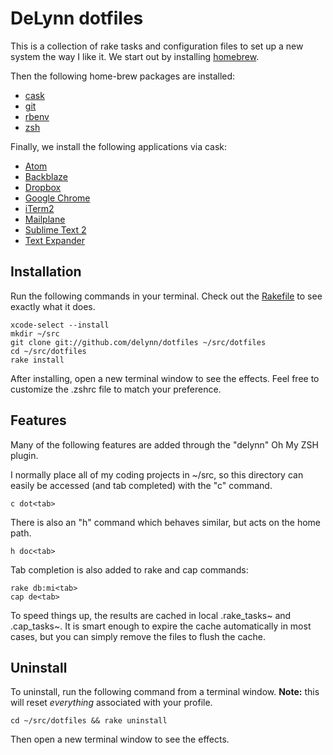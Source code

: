 # DeLynn dotfiles

This is a collection of rake tasks and configuration files to set up a new system the way I like it. We start out by installing [homebrew](http://brew.sh).

Then the following home-brew packages are installed:

* [cask](http://caskroom.io)
* [git](https://github.com/Homebrew/homebrew/blob/master/Library/Formula/git.rb)
* [rbenv](https://github.com/Homebrew/homebrew/blob/master/Library/Formula/rbenv.rb)
* [zsh](https://github.com/Homebrew/homebrew/blob/master/Library/Formula/zsh.rb)

Finally, we install the following applications via cask:

* [Atom](https://atom.io)
* [Backblaze](https://www.backblaze.com)
* [Dropbox](https://www.dropbox.com)
* [Google Chrome](https://www.google.com/chrome/)
* [iTerm2](http://iterm2.com)
* [Mailplane](http://mailplaneapp.com)
* [Sublime Text 2](http://www.sublimetext.com/2)
* [Text Expander](http://smilesoftware.com/TextExpander/index.html)

## Installation

Run the following commands in your terminal. Check out the [Rakefile](https://github.com/delynn/dotfiles/blob/master/Rakefile) to see exactly what it does.

```terminal
xcode-select --install
mkdir ~/src
git clone git://github.com/delynn/dotfiles ~/src/dotfiles
cd ~/src/dotfiles
rake install
```

After installing, open a new terminal window to see the effects. Feel free to customize the .zshrc file to match your preference.

## Features

Many of the following features are added through the "delynn" Oh My ZSH plugin.

I normally place all of my coding projects in ~/src, so this directory can easily
be accessed (and tab completed) with the "c" command.

```terminal
c dot<tab>
```

There is also an "h" command which behaves similar, but acts on the home path.

```terminal
h doc<tab>
```

Tab completion is also added to rake and cap commands:

```terminal
rake db:mi<tab>
cap de<tab>
```

To speed things up, the results are cached in local .rake_tasks~ and .cap_tasks~. It is smart enough to expire the cache automatically in most cases, but you can simply remove the files to flush the cache.

## Uninstall

To uninstall, run the following command from a terminal window. **Note:** this will reset _everything_ associated with your profile.

```terminal
cd ~/src/dotfiles && rake uninstall
```

Then open a new terminal window to see the effects.
